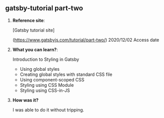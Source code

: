 ## gatsby-tutorial part-two

1.  **Reference site**: 

    [Gatsby tutorial site]

    (https://www.gatsbyjs.com/tutorial/part-two/)  2020/12/02 Access date

2.  **What you can learn?**:

    Introduction to Styling in Gatsby

    - Using global styles
    - Creating global styles with standard CSS file
    - Using component-scoped CSS
    - Styling using CSS Module
    - Styling using CSS-in-JS

3.  **How was it?**

    I was able to do it without tripping.